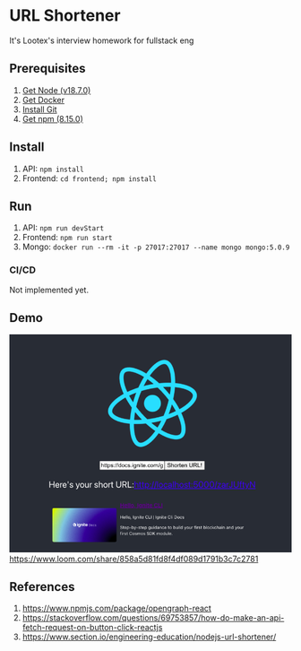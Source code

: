 # URL Shortener

It's Lootex's interview homework for fullstack eng

## Prerequisites

1. [Get Node (v18.7.0)](https://nodejs.org/zh-tw/download/)
2. [Get Docker](https://docs.docker.com/get-docker/)
3. [Install Git](https://git-scm.com/book/zh-tw/v2/%E9%96%8B%E5%A7%8B-Git-%E5%AE%89%E8%A3%9D%E6%95%99%E5%AD%B8)
4. [Get npm (8.15.0)](https://www.npmjs.com/get-npm)

## Install

1. API: `npm install`
2. Frontend: `cd frontend; npm install`
## Run

1. API: `npm run devStart`
2. Frontend: `npm run start`
3. Mongo: `docker run --rm -it -p 27017:27017 --name mongo mongo:5.0.9 `
### CI/CD

Not implemented yet.

## Demo

![demo.jpg](demo.jpg)
https://www.loom.com/share/858a5d81fd8f4df089d1791b3c7c2781

## References

1. https://www.npmjs.com/package/opengraph-react
2. https://stackoverflow.com/questions/69753857/how-do-make-an-api-fetch-request-on-button-click-reactjs
3. https://www.section.io/engineering-education/nodejs-url-shortener/